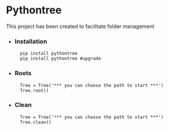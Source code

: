 # Pythontree

This project has been created to facilitate folder management

* ### Installation ###

		pip install pythontree
		pip install pythontree #upgrade
		

* ### Roots ###

		Tree = Tree('*** you can choose the path to start ***')
		Tree.root()
		

* ### Clean ###

		Tree = Tree('*** you can choose the path to start ***')
		Tree.clean()
		
